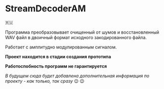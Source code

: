 # StreamDecoderAM
:ru:

Программа преобразовывает очищенный от шумов и восстановленный WAV файл в двоичный формат исходного закодированного файла.

Работает с амплитудно модулированным сигналом.

**Проект находится в стадии создания прототипа**

**Работоспобность программ не гарантируется**

*В будущем сюда будет добавлена дополнительная информация по проекту - как только, так сразу*  :wink: :wink:
